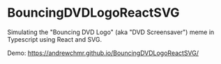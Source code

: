 # BouncingDVDLogoReactSVG

Simulating the "Bouncing DVD Logo" (aka "DVD Screensaver") meme in Typescript using React and SVG.

Demo: https://andrewchmr.github.io/BouncingDVDLogoReactSVG/
